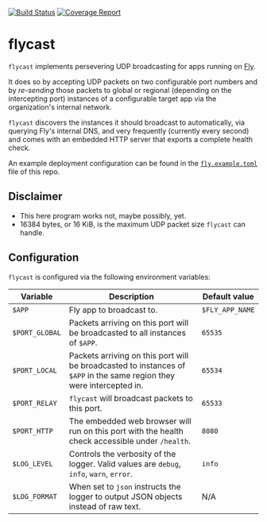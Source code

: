 [![Build Status](https://github.com/azazeal/flycast/actions/workflows/build.yml/badge.svg)](https://github.com/azazeal/flycast/actions/workflows/build.yml)
[![Coverage Report](https://coveralls.io/repos/github/azazeal/flycast/badge.svg?branch=master)](https://coveralls.io/github/azazeal/flycast?branch=master)

# flycast

`flycast` implements persevering UDP broadcasting for apps running on [Fly](http://fly.io).

It does so by accepting UDP packets on two configurable port numbers and by
_re-sending_ those packets to global or regional (depending on the intercepting
port) instances of a configurable target app via the organization's internal
network.

`flycast` discovers the instances it should broadcast to automatically, via 
querying Fly's internal DNS, and very frequently (currently every second) and 
comes with an embedded HTTP server that exports a complete health check.

An example deployment configuration can be found in the 
[`fly.example.toml`](https://github.com/azazeal/flycast/blob/master/fly.example.toml)
file of this repo.

## Disclaimer

- This here program works not, maybe possibly, yet.
- 16384 bytes, or 16 KiB, is the maximum UDP packet size `flycast` can handle.

## Configuration

`flycast` is configured via the following environment variables:

| Variable       | Description                                                                                                           | Default value   |
| -------------- | --------------------------------------------------------------------------------------------------------------------- | --------------- |
| `$APP`         | Fly app to broadcast to.                                                                                              | `$FLY_APP_NAME` |
| `$PORT_GLOBAL` | Packets arriving on this port will be broadcasted to all instances of `$APP`.                                         | `65535`         |
| `$PORT_LOCAL`  | Packets arriving on this port will be broadcasted to instances of `$APP` in the same region they were intercepted in. | `65534`         |
| `$PORT_RELAY`  | `flycast` will broadcast packets to this port.                                                                        | `65533`         |
| `$PORT_HTTP`   | The embedded web browser will run on this port with the health check accessible under `/health`.                      | `8080`          |
| `$LOG_LEVEL`   | Controls the verbosity of the logger. Valid values are `debug`, `info`, `warn`, `error`.                              | `info`          |
| `$LOG_FORMAT`  | When set to `json` instructs the logger to output JSON objects instead of raw text.                                   | N/A             |
